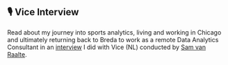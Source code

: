 ## 🎙 Vice Interview

Read about my journey into sports analytics, living and working in Chicago and ultimately returning back to Breda to work as a remote
 Data Analytics Consultant in an [interview](https://www.vice.com/nl/article/xg85vq/analist-amerikaanse-voetbalbond) 
 I did with Vice (NL) conducted by [Sam van Raalte](https://twitter.com/samraalte).

